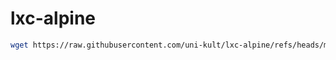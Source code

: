 # lxc-alpine

```sh
wget https://raw.githubusercontent.com/uni-kult/lxc-alpine/refs/heads/main/init.sh && sh init.sh && rm init.sh
```
